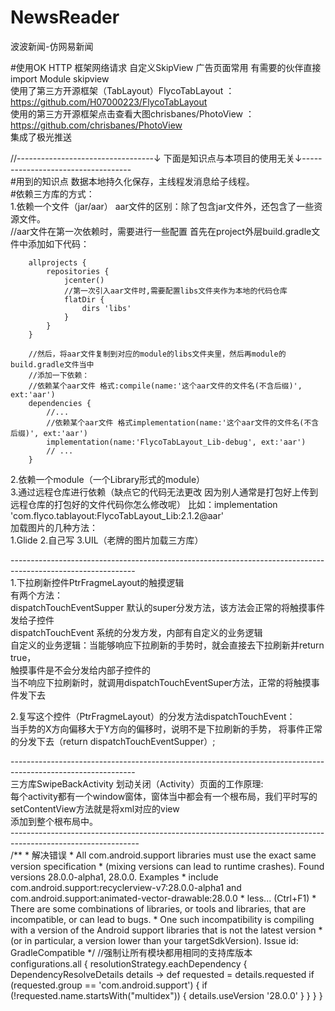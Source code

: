 # NewsReader
波波新闻-仿网易新闻

#使用OK HTTP 框架网络请求 自定义SkipView 广告页面常用 有需要的伙伴直接 import Module  skipview</br>
使用了第三方开源框架（TabLayout）FlycoTabLayout ：https://github.com/H07000223/FlycoTabLayout</br>
使用的第三方开源框架点击查看大图chrisbanes/PhotoView  ：https://github.com/chrisbanes/PhotoView</br>
集成了极光推送</br>














//----------------------------------↓ 下面是知识点与本项目的使用无关↓-----------------------------------</br>
#用到的知识点 数据本地持久化保存，主线程发消息给子线程。</br>
#依赖三方库的方式：</br>
1.依赖一个文件（jar/aar） aar文件的区别：除了包含jar文件外，还包含了一些资源文件。</br>
    //aar文件在第一次依赖时，需要进行一些配置 首先在project外层build.gradle文件中添加如下代码：

        allprojects {
            repositories {
                jcenter()
                //第一次引入aar文件时,需要配置libs文件夹作为本地的代码仓库
                flatDir {
                    dirs 'libs'
                }
            }
        }

        //然后，将aar文件复制到对应的module的libs文件夹里，然后再module的build.gradle文件当中
        //添加一下依赖：
        //依赖某个aar文件 格式:compile(name:'这个aar文件的文件名(不含后缀)', ext:'aar')
        dependencies {
            //...
            //依赖某个aar文件 格式implementation(name:'这个aar文件的文件名(不含后缀)', ext:'aar')
            implementation(name:'FlycoTabLayout_Lib-debug', ext:'aar')
            // ...
        }


2.依赖一个module（一个Library形式的module）</br>
3.通过远程仓库进行依赖（缺点它的代码无法更改 因为别人通常是打包好上传到远程仓库的打包好的文件代码你怎么修改呢）
比如：implementation  'com.flyco.tablayout:FlycoTabLayout_Lib:2.1.2@aar'</br>
加载图片的几种方法：</br>
1.Glide 2.自己写 3.UIL（老牌的图片加载三方库）</br>

-------------------------------------------------------------------------------------------------------------</br>
1.下拉刷新控件PtrFragmeLayout的触摸逻辑</br>
   有两个方法：</br>
        dispatchTouchEventSupper 默认的super分发方法，该方法会正常的将触摸事件发给子控件</br>
        dispatchTouchEvent 系统的分发方发，内部有自定义的业务逻辑</br>
            自定义的业务逻辑：当能够响应下拉刷新的手势时，就会直接去下拉刷新并return true，</br>
                              触摸事件是不会分发给内部子控件的</br>
                              当不响应下拉刷新时，就调用dispatchTouchEventSuper方法，正常的将触摸事件发下去</br>

2.复写这个控件（PtrFragmeLayout）的分发方法dispatchTouchEvent：</br>
    当手势的X方向偏移大于Y方向的偏移时，说明不是下拉刷新的手势，
    将事件正常的分发下去（return dispatchTouchEventSupper）;</br>

-------------------------------------------------------------------------------------------------------------</br>
三方库SwipeBackActivity 划动关闭（Activity）页面的工作原理:</br>
每个activity都有一个window窗体，窗体当中都会有一个根布局，我们平时写的setContentView方法就是将xml对应的view</br>
添加到整个根布局中。</br>
--------------------------------------------------------------------------------------------------------------</br>
 /**
     *  解决错误
     * All com.android.support libraries must use the exact same version specification
     * (mixing versions can lead to runtime crashes). Found versions 28.0.0-alpha1, 28.0.0. Examples
     * include com.android.support:recyclerview-v7:28.0.0-alpha1 and com.android.support:animated-vector-drawable:28.0.0
     * less... (Ctrl+F1)
     * There are some combinations of libraries, or tools and libraries, that are incompatible, or can lead to bugs.
     * One such incompatibility is compiling with a version of the Android support libraries that is not the latest version
     * (or in particular, a version lower than your targetSdkVersion).  Issue id: GradleCompatible
     */
    //强制让所有模块都用相同的支持库版本
    configurations.all {
        resolutionStrategy.eachDependency { DependencyResolveDetails details ->
            def requested = details.requested
            if (requested.group == 'com.android.support') {
                if (!requested.name.startsWith("multidex")) {
                    details.useVersion '28.0.0'
                }
            }
        }
    }


